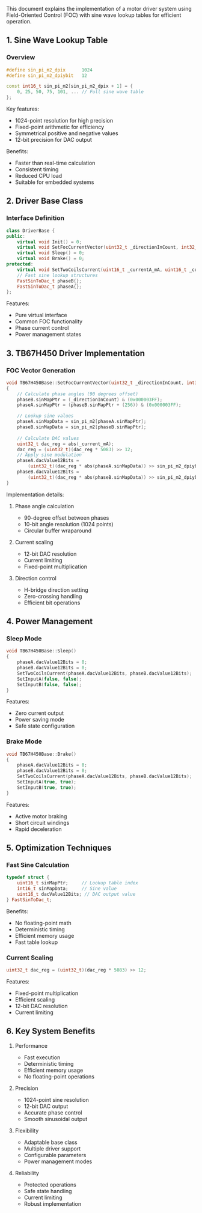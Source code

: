 This document explains the implementation of a motor driver system using Field-Oriented Control (FOC) with sine wave lookup tables for efficient operation.

## 1. Sine Wave Lookup Table

### Overview
```cpp
#define sin_pi_m2_dpix      1024
#define sin_pi_m2_dpiybit   12

const int16_t sin_pi_m2[sin_pi_m2_dpix + 1] = {
    0, 25, 50, 75, 101, ... // Full sine wave table
};
```

Key features:
- 1024-point resolution for high precision
- Fixed-point arithmetic for efficiency
- Symmetrical positive and negative values
- 12-bit precision for DAC output

Benefits:
- Faster than real-time calculation
- Consistent timing
- Reduced CPU load
- Suitable for embedded systems

## 2. Driver Base Class

### Interface Definition
```cpp
class DriverBase {
public:
    virtual void Init() = 0;
    virtual void SetFocCurrentVector(uint32_t _directionInCount, int32_t _current_mA) = 0;
    virtual void Sleep() = 0;
    virtual void Brake() = 0;
protected:
    virtual void SetTwoCoilsCurrent(uint16_t _currentA_mA, uint16_t _currentB_mA) = 0;
    // Fast sine lookup structures
    FastSinToDac_t phaseB{};
    FastSinToDac_t phaseA{};
};
```

Features:
- Pure virtual interface
- Common FOC functionality
- Phase current control
- Power management states

## 3. TB67H450 Driver Implementation

### FOC Vector Generation
```cpp
void TB67H450Base::SetFocCurrentVector(uint32_t _directionInCount, int32_t _current_mA)
{
    // Calculate phase angles (90 degrees offset)
    phaseB.sinMapPtr = (_directionInCount) & (0x000003FF);
    phaseA.sinMapPtr = (phaseB.sinMapPtr + (256)) & (0x000003FF);

    // Lookup sine values
    phaseA.sinMapData = sin_pi_m2[phaseA.sinMapPtr];
    phaseB.sinMapData = sin_pi_m2[phaseB.sinMapPtr];
    
    // Calculate DAC values
    uint32_t dac_reg = abs(_current_mA);
    dac_reg = (uint32_t)(dac_reg * 5083) >> 12;
    // Apply sine modulation
    phaseA.dacValue12Bits = 
        (uint32_t)(dac_reg * abs(phaseA.sinMapData)) >> sin_pi_m2_dpiybit;
    phaseB.dacValue12Bits = 
        (uint32_t)(dac_reg * abs(phaseB.sinMapData)) >> sin_pi_m2_dpiybit;
}
```

Implementation details:
1. Phase angle calculation
   - 90-degree offset between phases
   - 10-bit angle resolution (1024 points)
   - Circular buffer wraparound

2. Current scaling
   - 12-bit DAC resolution
   - Current limiting
   - Fixed-point multiplication

3. Direction control
   - H-bridge direction setting
   - Zero-crossing handling
   - Efficient bit operations

## 4. Power Management

### Sleep Mode
```cpp
void TB67H450Base::Sleep()
{
    phaseA.dacValue12Bits = 0;
    phaseB.dacValue12Bits = 0;
    SetTwoCoilsCurrent(phaseA.dacValue12Bits, phaseB.dacValue12Bits);
    SetInputA(false, false);
    SetInputB(false, false);
}
```

Features:
- Zero current output
- Power saving mode
- Safe state configuration

### Brake Mode
```cpp
void TB67H450Base::Brake()
{
    phaseA.dacValue12Bits = 0;
    phaseB.dacValue12Bits = 0;
    SetTwoCoilsCurrent(phaseA.dacValue12Bits, phaseB.dacValue12Bits);
    SetInputA(true, true);
    SetInputB(true, true);
}
```

Features:
- Active motor braking
- Short circuit windings
- Rapid deceleration

## 5. Optimization Techniques

### Fast Sine Calculation
```cpp
typedef struct {
    uint16_t sinMapPtr;     // Lookup table index
    int16_t sinMapData;     // Sine value
    uint16_t dacValue12Bits; // DAC output value
} FastSinToDac_t;
```

Benefits:
- No floating-point math
- Deterministic timing
- Efficient memory usage
- Fast table lookup

### Current Scaling
```cpp
uint32_t dac_reg = (uint32_t)(dac_reg * 5083) >> 12;
```

Features:
- Fixed-point multiplication
- Efficient scaling
- 12-bit DAC resolution
- Current limiting

## 6. Key System Benefits

1. Performance
   - Fast execution
   - Deterministic timing
   - Efficient memory usage
   - No floating-point operations

2. Precision
   - 1024-point sine resolution
   - 12-bit DAC output
   - Accurate phase control
   - Smooth sinusoidal output

3. Flexibility
   - Adaptable base class
   - Multiple driver support
   - Configurable parameters
   - Power management modes

4. Reliability
   - Protected operations
   - Safe state handling
   - Current limiting
   - Robust implementation
